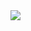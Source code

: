 <img src="https://github-readme-stats.vercel.app/api?username=zero2ditf&&show_icons=true&title_color=black&icon_color=FFD700&text_color=black&bg_color=white">

